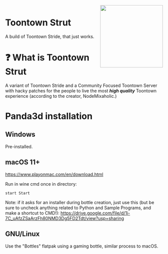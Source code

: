 <img src="resources/phase_3/etc/icon.ico" align="right" width="200"/>

# Toontown Strut
A build of Toontown Stride, that just works.

# ❓ What is Toontown Strut
A variant of Toontown Stride and a Community Focused Toontown Server with hacky patches for the people to live the most ***high quality*** Toontown experience (according to the creator, NodeMixaholic.)

# Panda3d installation

## Windows
Pre-installed.

## macOS 11+

https://www.playonmac.com/en/download.html

Run in wine cmd once in directory:
```
start Start
```

Note: if it asks for an installer during bottle creation, just use this (but be sure to uncheck anything related to Python and Sample Programs, and make a shortcut to CMD!):
https://drive.google.com/file/d/1i-7C_uAfzZSaArzFh80NMD3Dg5FD2Tdt/view?usp=sharing

## GNU/Linux

Use the "Bottles" flatpak using a gaming bottle, similar process to macOS.

